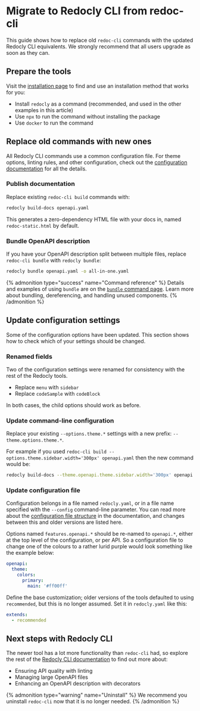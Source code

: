 # Migrate to Redocly CLI from redoc-cli

This guide shows how to replace old `redoc-cli` commands with the updated Redocly CLI equivalents. We strongly recommend that all users upgrade as soon as they can.

## Prepare the tools

Visit the [installation page](../installation.md) to find and use an installation method that works for you:

- Install `redocly` as a command (recommended, and used in the other examples in this article)
- Use `npx` to run the command without installing the package
- Use `docker` to run the command

## Replace old commands with new ones

All Redocly CLI commands use a common configuration file. For theme options, linting rules, and other configuration, check out the [configuration documentation](../configuration/index.md) for all the details.

### Publish documentation

Replace existing `redoc-cli build` commands with:

```sh
redocly build-docs openapi.yaml
```

This generates a zero-dependency HTML file with your docs in, named `redoc-static.html` by default.

### Bundle OpenAPI description

If you have your OpenAPI description split between multiple files, replace `redoc-cli bundle` with `redocly bundle`:

```sh
redocly bundle openapi.yaml -o all-in-one.yaml
```

{% admonition type="success" name="Command reference" %}
Details and examples of using `bundle` are on the [`bundle` command page](../commands/bundle.md). Learn more about bundling, dereferencing, and handling unused components.
{% /admonition %}

## Update configuration settings

Some of the configuration options have been updated. This section shows how to check which of your settings should be changed.

### Renamed fields

Two of the configuration settings were renamed for consistency with the rest of the Redocly tools.

- Replace `menu` with `sidebar`
- Replace `codeSample` with `codeBlock`

In both cases, the child options should work as before.

### Update command-line configuration

Replace your existing `--options.theme.*` settings with a new prefix: `--theme.options.theme.*`.

For example if you used `redoc-cli build --options.theme.sidebar.width='300px' openapi.yaml` then the new command would be:

```sh
redocly build-docs --theme.openapi.theme.sidebar.width='300px' openapi.yaml
```

### Update configuration file

Configuration belongs in a file named `redocly.yaml`, or in a file name specified with the `--config` command-line parameter. You can read more about the [configuration file structure](../configuration/index.md) in the documentation, and changes between this and older versions are listed here.

Options named `features.openapi.*` should be re-named to `openapi.*`, either at the top level of the configuration, or per API. So a configuration file to change one of the colours to a rather lurid purple would look something like the example below:

```yaml
openapi:
  theme:
    colors:
      primary:
        main: '#ff00ff'
```

Define the base customization; older versions of the tools defaulted to using `recommended`, but this is no longer assumed. Set it in `redocly.yaml` like this:

```yaml
extends:
  - recommended
```

## Next steps with Redocly CLI

The newer tool has a lot more functionality than `redoc-cli` had, so explore the rest of the [Redocly CLI documentation](../index.md) to find out more about:

- Ensuring API quality with linting
- Managing large OpenAPI files
- Enhancing an OpenAPI description with decorators

{% admonition type="warning" name="Uninstall" %}
We recommend you uninstall `redoc-cli` now that it is no longer needed.
{% /admonition %}
